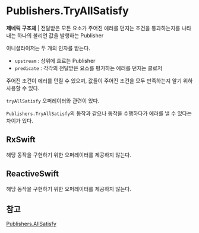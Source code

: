 # Publishers.TryAllSatisfy

**제네릭 구조체** | 전달받은 모든 요소가 주어진 에러를 던지는 조건을 통과하는지를 나타내는 하나의 불리언 값을 발행하는 Publisher

이니셜라이저는 두 개의 인자를 받는다.

- `upstream` : 상위에 흐르는 Publisher
- `predicate` : 각각의 전달받은 요소를 평가하는 에러를 던지는 클로저

주어진 조건이 에러를 던질 수 있으며, 값들이 주어진 조건을 모두 만족하는지 알기 위하 사용할 수 있다.

`tryAllSatisfy` 오퍼레이터와 관련이 있다.

`Publishers.TryAllSatisfy`의 동작과 같으나 동작을 수행하다가 에러를 낼 수 있다는 차이가 있다.

## RxSwift

해당 동작을 구현하기 위한 오퍼레이터를 제공하지 않는다.

## ReactiveSwift

해당 동작을 구현하기 위한 오퍼레이터를 제공하지 않는다.

## 참고

[Publishers.AllSatisfy](./AllSatisfy.md)
